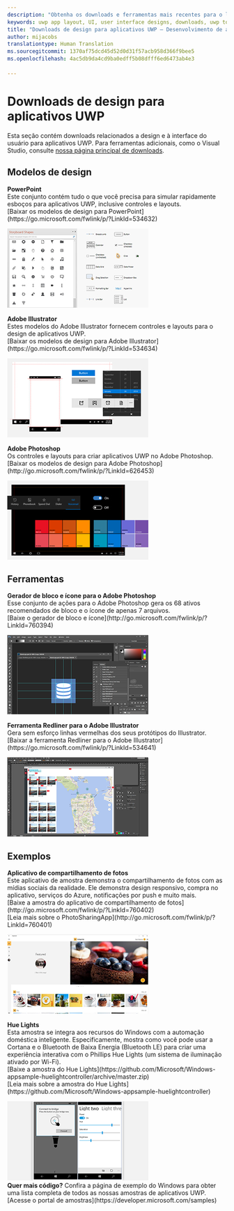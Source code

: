 ```yaml
---
description: "Obtenha os downloads e ferramentas mais recentes para o layout da interface do usuário e designs de controle de aplicativos UWP."
keywords: uwp app layout, UI, user interface designs, downloads, uwp tools
title: "Downloads de design para aplicativos UWP – Desenvolvimento de aplicativos do Windows"
author: mijacobs
translationtype: Human Translation
ms.sourcegitcommit: 1370af75dcd45d52d0d31f57acb958d366f9bee5
ms.openlocfilehash: 4ac5db9da4cd9ba0edff5b08dfff6ed6473ab4e3

---
```


<link rel="stylesheet" href="https://az835927.vo.msecnd.net/sites/uwp/Resources/css/custom.css"> 

# Downloads de design para aplicativos UWP


Esta seção contém downloads relacionados a design e à interface do usuário para aplicativos UWP. Para ferramentas adicionais, como o Visual Studio, consulte [nossa página principal de downloads](https://developer.microsoft.com/downloads). 


## Modelos de design

<div class="side-by-side">
<div class="side-by-side-content">
  <div class="side-by-side-content-left">
    <p><b>PowerPoint</b><br/>
Este conjunto contém tudo o que você precisa para simular rapidamente esboços para aplicativos UWP, inclusive controles e layouts.<br/>[Baixar os modelos de design para PowerPoint](https://go.microsoft.com/fwlink/p/?LinkId=534632)</p>
  </div>
  <div class="side-by-side-content-right">
<a href="https://go.microsoft.com/fwlink/p/?LinkId=534632"><img src="images/powerpoint.jpg" alt="Download the PowerPoint design templates" /></a>
  </div>
</div>
</div>

<div class="side-by-side">
<div class="side-by-side-content">
  <div class="side-by-side-content-left">
            <p><b>Adobe Illustrator</b><br/>
Estes modelos do Adobe Illustrator fornecem controles e layouts para o design de aplicativos UWP.<br/>[Baixar os modelos de design para Adobe Illustrator](https://go.microsoft.com/fwlink/p/?LinkId=534634)</p>    
  </div>
  <div class="side-by-side-content-right">
<a href="https://go.microsoft.com/fwlink/p/?LinkId=534634"><img src="images/illustrator.jpg" alt="Download the design templates for Adobe Illustrator" /></a>
  </div>
</div>
</div>

<div class="side-by-side">
<div class="side-by-side-content">
  <div class="side-by-side-content-left">
            <p><b>Adobe Photoshop</b><br/>
Os controles e layouts para criar aplicativos UWP no Adobe Photoshop.<br/>[Baixar os modelos de design para Adobe Photoshop](http://go.microsoft.com/fwlink/p/?LinkId=626453)</p>    
  </div>
  <div class="side-by-side-content-right">
<a href="http://go.microsoft.com/fwlink/p/?LinkId=626453"><img src="images/photoshop.jpg" alt="Download the design templates for Adobe Photoshop" /></a>
  </div>
</div>
</div>

## Ferramentas

<div class="side-by-side">
<div class="side-by-side-content">
  <div class="side-by-side-content-left">
            <p><b>Gerador de bloco e ícone para o Adobe Photoshop</b><br/>
Esse conjunto de ações para o Adobe Photoshop gera os 68 ativos recomendados de bloco e o ícone de apenas 7 arquivos. <br/>[Baixe o gerador de bloco e ícone](http://go.microsoft.com/fwlink/p/?LinkId=760394)</p>    
  </div>
  <div class="side-by-side-content-right">
<a href="http://go.microsoft.com/fwlink/p/?LinkId=760394"><img src="images/tile-icon-generator.png" alt="Download the tile and icon generator" /></a>
  </div>
</div>
</div>

<div class="side-by-side">
<div class="side-by-side-content">
  <div class="side-by-side-content-left">
            <p><b>Ferramenta Redliner para o Adobe Illustrator</b><br/>
Gera sem esforço linhas vermelhas dos seus protótipos do Illustrator. <br/>[Baixar a ferramenta Redliner para o Adobe Illustrator](https://go.microsoft.com/fwlink/p/?LinkId=534641)</p>    
  </div>
  <div class="side-by-side-content-right">
<a href="https://go.microsoft.com/fwlink/p/?LinkId=534641"><img src="images/redliner-tool.png" alt="Download the Redliner tool for Adobe Illustrator" /></a>
  </div>
</div>
</div>

## Exemplos

<div class="side-by-side">
<div class="side-by-side-content">
  <div class="side-by-side-content-left">
            <p><b>Aplicativo de compartilhamento de fotos</b> <br/>
Este aplicativo de amostra demonstra o compartilhamento de fotos com as mídias sociais da realidade. Ele demonstra design responsivo, compra no aplicativo, serviços do Azure, notificações por push e muito mais. <br/>[Baixe a amostra do aplicativo de compartilhamento de fotos](http://go.microsoft.com/fwlink/p/?LinkId=760402)<br/>[Leia mais sobre o PhotoSharingApp](http://go.microsoft.com/fwlink/p/?LinkId=760401)</p>    
  </div>
  <div class="side-by-side-content-right">
<a href="http://go.microsoft.com/fwlink/p/?LinkId=760402"><img src="images/photo-sharing.png" alt="Download the Photo sharing app sample" /></a>
  </div>
</div>
</div>

<div class="side-by-side">
<div class="side-by-side-content">
  <div class="side-by-side-content-left">
            <p><b>Hue Lights </b><br/>
Esta amostra se integra aos recursos do Windows com a automação doméstica inteligente. Especificamente, mostra como você pode usar a Cortana e o Bluetooth de Baixa Energia (Bluetooth LE) para criar uma experiência interativa com o Phillips Hue Lights (um sistema de iluminação ativado por Wi-Fi). <br/>[Baixe a amostra do Hue Lights](https://github.com/Microsoft/Windows-appsample-huelightcontroller/archive/master.zip)<br/>[Leia mais sobre a amostra do Hue Lights](https://github.com/Microsoft/Windows-appsample-huelightcontroller)</p>    
  </div>
  <div class="side-by-side-content-right">
<a href="https://github.com/Microsoft/Windows-appsample-huelightcontroller/archive/master.zip"><img src="images/hue-lights.png" alt="Download the Hue Lights sample" /></a>
  </div>
</div>
</div>
<b>Quer mais código?</b> Confira a página de exemplo do Windows para obter uma lista completa de todos as nossas amostras de aplicativos UWP. [Acesse o portal de amostras](https://developer.microsoft.com/samples)


<!--HONumber=Jul16_HO1-->


